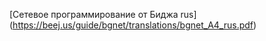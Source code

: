 [Сетевое программирование от Биджа rus] (https://beej.us/guide/bgnet/translations/bgnet_A4_rus.pdf)
